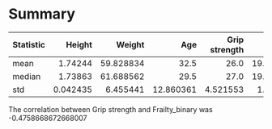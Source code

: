 # Summary


| Statistic | Height   | Weight     | Age       | Grip strength | BMI       | Frailty_binary | AgeGroup_<30 | AgeGroup_30-45 | AgeGroup_46-60 | AgeGroup_>60 |
|-----------|---------:|-----------:|----------:|--------------:|----------:|---------------:|-------------:|----------------:|----------------:|--------------:|
| mean      | 1.74244 | 59.828834  | 32.5      | 26.0          | 19.682847 | 0.4            | 0.5          | 0.3            | 0.2            | 0.0           |
| median    | 1.73863 | 61.688562  | 29.5      | 27.0          | 19.182654 | 0.0            | 0.5          | 0.0            | 0.0            | 0.0           |
| std       | 0.042435| 6.455441   | 12.860361 | 4.521553      | 1.782711  | 0.516398       | 0.527046     | 0.483046       | 0.421637       | 0.0           |




The correlation between Grip strength and Frailty_binary was -0.4758668672668007

